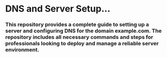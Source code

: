 # DNS and Server Setup...
### This repository provides a complete guide to setting up a server and configuring DNS for the domain example.com. The repository includes all necessary commands and steps for professionals looking to deploy and manage a reliable server environment.
## 
